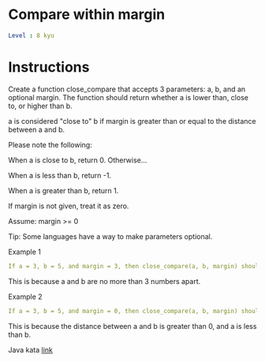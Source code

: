 # Compare within margin

```yaml
Level : 8 kyu
```

# Instructions
Create a function close_compare that accepts 3 parameters: a, b, and an optional margin. The function should return whether a is lower than, close to, or higher than b.

a is considered "close to" b if margin is greater than or equal to the distance between a and b.

Please note the following:

When a is close to b, return 0.
Otherwise...

When a is less than b, return -1.

When a is greater than b, return 1.

If margin is not given, treat it as zero.

Assume: margin >= 0

Tip: Some languages have a way to make parameters optional.


Example 1
```yaml
If a = 3, b = 5, and margin = 3, then close_compare(a, b, margin) should return 0.
```

This is because a and b are no more than 3 numbers apart.

Example 2

```yaml
If a = 3, b = 5, and margin = 0, then close_compare(a, b, margin) should return -1.
```
This is because the distance between a and b is greater than 0, and a is less than b.

Java kata [link](https://www.codewars.com/kata/56453a12fcee9a6c4700009c/train/java)